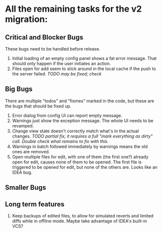# All the remaining tasks for the v2 migration:


## Critical and Blocker Bugs

These bugs need to be handled before release.

1. Initial loading of an empty config panel shows a fat error message.
   That should only happen if the user initiates an action.
1. Files open for add seem to stick around in the local cache if the push to
   the server failed. *TODO may be fixed; check*


## Big Bugs

There are multiple "todos" and "fixmes" marked in the code, but these are the bugs
that should be fixed up.

1. Error dialog from config UI can report empty message.
1. Warnings just show the exception message.  The whole UI needs to be revamped.
1. Change view state doesn't correctly match what's in the actual changes.
   *TODO partial fix; it requires a full "mark everything as dirty" call.
   Double check what remains to fix with this.*
1. Warnings in batch followed immediately by warnings means the old ones are removed.
1. Open multiple files for edit, with one of them (the first one?) already
   open for edit, causes none of them to be opened.
   The first file is triggered to be opened for edit, but none of the
   others are.  Looks like an IDEA bug.



## Smaller Bugs


## Long term features

1. Keep backups of edited files, to allow for simulated reverts and limited diffs while in
   offline mode.  Maybe take advantage of IDEA's built-in VCS?


